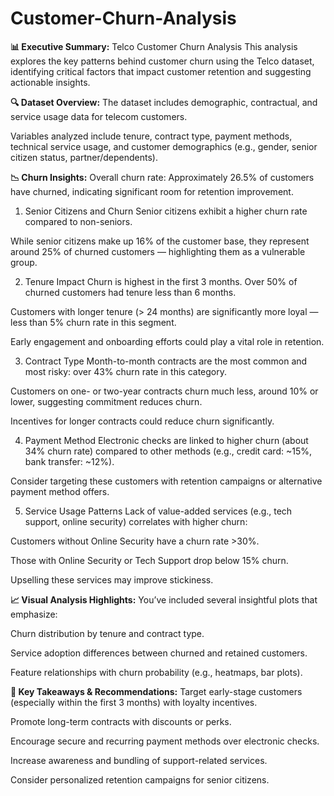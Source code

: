 # Customer-Churn-Analysis

**📊 Executive Summary:** Telco Customer Churn Analysis
This analysis explores the key patterns behind customer churn using the Telco dataset, identifying critical factors that impact customer retention and suggesting actionable insights.

**🔍 Dataset Overview:**
The dataset includes demographic, contractual, and service usage data for telecom customers.

Variables analyzed include tenure, contract type, payment methods, technical service usage, and customer demographics (e.g., gender, senior citizen status, partner/dependents).

**📉 Churn Insights:**
Overall churn rate: Approximately 26.5% of customers have churned, indicating significant room for retention improvement.

1. Senior Citizens and Churn
Senior citizens exhibit a higher churn rate compared to non-seniors.

While senior citizens make up 16% of the customer base, they represent around 25% of churned customers — highlighting them as a vulnerable group.

2. Tenure Impact
Churn is highest in the first 3 months. Over 50% of churned customers had tenure less than 6 months.

Customers with longer tenure (> 24 months) are significantly more loyal — less than 5% churn rate in this segment.

Early engagement and onboarding efforts could play a vital role in retention.

3. Contract Type
Month-to-month contracts are the most common and most risky: over 43% churn rate in this category.

Customers on one- or two-year contracts churn much less, around 10% or lower, suggesting commitment reduces churn.

Incentives for longer contracts could reduce churn significantly.

4. Payment Method
Electronic checks are linked to higher churn (about 34% churn rate) compared to other methods (e.g., credit card: ~15%, bank transfer: ~12%).

Consider targeting these customers with retention campaigns or alternative payment method offers.

5. Service Usage Patterns
Lack of value-added services (e.g., tech support, online security) correlates with higher churn:

Customers without Online Security have a churn rate >30%.

Those with Online Security or Tech Support drop below 15% churn.

Upselling these services may improve stickiness.

**📈 Visual Analysis Highlights:**
You’ve included several insightful plots that emphasize:

Churn distribution by tenure and contract type.

Service adoption differences between churned and retained customers.

Feature relationships with churn probability (e.g., heatmaps, bar plots).

**🧩 Key Takeaways & Recommendations:**
Target early-stage customers (especially within the first 3 months) with loyalty incentives.

Promote long-term contracts with discounts or perks.

Encourage secure and recurring payment methods over electronic checks.

Increase awareness and bundling of support-related services.

Consider personalized retention campaigns for senior citizens.
